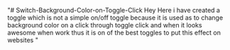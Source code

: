 "# Switch-Background-Color-on-Toggle-Click Hey Here i have created a toggle which is not a simple on/off toggle because it is used as to change background color on a click through toggle click and when it looks awesome when work thus it is on of the best toggles to put this effect on websites  "  
